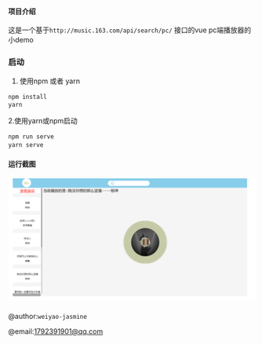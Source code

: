 #### 项目介绍
 这是一个基于`http://music.163.com/api/search/pc/` 接口的vue pc端播放器的小demo

### 启动

1. 使用npm 或者 yarn

```js
npm install
yarn 
```

2.使用yarn或npm启动
```js
npm run serve
yarn serve
```

#### 运行截图

![](https://github.com/weiyao-mumu/vue-musicDome-pc/blob/master/src/assets/%E8%BF%90%E8%A1%8C%E6%88%AA%E5%9B%BE.png)



#### 

@author:`weiyao-jasmine`

@email:1792391901@qq.com

